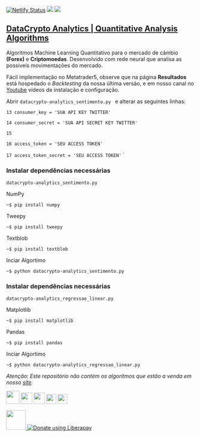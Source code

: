  [![Netlify Status](https://api.netlify.com/api/v1/badges/2a9509e0-384d-4162-9c2d-cfac6770892e/deploy-status)](https://app.netlify.com/sites/datacryptoanalytics/deploys)     <a><img src="https://img.shields.io/badge/python-> 3.2-blue.svg"></a>     <img src="http://img.shields.io/liberapay/receives/datacryptoanalytics.svg?logo=liberapay">
 <h2> <a rel="datacryptoanalytics" href="https://datacryptoanalytics.ml/">DataCrypto Analytics | Quantitative Analysis Algorithms</a></h2>


Algoritmos Machine Learning Quantitativo para o mercado de câmbio <b>(Forex)</b> e <b>Criptomoedas</b>. Desenvolvido com rede neural que analisa as possiveís movimentações do mercado.

Fácil implementação no Metatrader5, observe que na página <b>Resultados</b> está hospedado o <i>Backtesting</i> da nossa última versão, e em nosso canal no  <a rel="Youtube" href="https://www.youtube.com/channel/UCxfGBCV9E04Uw4flJLjBCqg?view_as=subscriberl">Youtube</a> vídeos de instalação e configuração.

Abrir `datacrypto-analytics_sentimento.py ` e alterar as seguintes linhas:

`13 consumer_key = 'SUA API KEY TWITTER'`

`14 consumer_secret = 'SUA API SECRET KEY TWITTER'`

`15`
 
`16 access_token = 'SEU ACCESS TOKEN'`
 
`17 access_token_secret = 'SEU ACCESS TOKEN'`
`


<h3>Instalar dependências necessárias </h3>

`datacrypto-analytics_sentimento.py `



NumPy

`~$ pip install numpy`

Tweepy

`~$ pip install tweepy`

Textblob

`~$ pip install textblob`

Inciar Algortimo 

`~$ python datacrypto-analytics_sentimento.py`



<h3>Instalar dependências necessárias </h3>

`datacrypto-analytics_regressao_linear.py`


Matplotlib

`~$ pip install matplotlib`

Pandas

`~$ pip install pandas`


Inciar Algortimo 


`~$ python datacrypto-analytics_regressao_linear.py`






<i>Atenção: Este repositório não contém os algoritmos que estão a venda em nosso <a rel="datacryptoanalytics" href="https://datacryptoanalytics.github.io/">site</a>. </i>



<a href="https://www.facebook.com/datacryptopy"><img src="https://cdn0.iconfinder.com/data/icons/typicons-2/24/social-facebook-128.png" width="35" /></a> <a href="https://twitter.com/DataCryptoML"><img src="https://cdn4.iconfinder.com/data/icons/ionicons/512/icon-social-twitter-outline-128.png" width="30" /></a> <a href="https://t.me/dacryptoanalytics"><img src="https://img2.freepng.es/20180715/afz/kisspng-computer-icons-telegram-logo-5b4bb35b8b3a97.7981817315316877715703.jpg" width="30" /></a> <a href="https://www.linkedin.com/company/datacrypto-analytics/"><img src="https://cdn.icon-icons.com/icons2/936/PNG/512/linkedin-sign_icon-icons.com_73508.png" width="26" /></a>      <a href="https://www.instagram.com/analyticsdatacrypto/"><img src="https://image.flaticon.com/icons/png/128/87/87390.png" width="26" /></a> 



<img src="https://blogs.apache.org/foundation/mediaresource/d67ca611-a57c-462d-ac23-95063f81d175" width="52" ><noscript><a href="https://liberapay.com/datacryptoanalytics/donate">  <img alt="Donate using Liberapay" src="https://liberapay.com/assets/widgets/donate.svg"></a></noscript>
 

 
